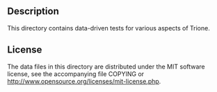 Description
------------

This directory contains data-driven tests for various aspects of Trione.

License
--------

The data files in this directory are distributed under the MIT software
license, see the accompanying file COPYING or
http://www.opensource.org/licenses/mit-license.php.

